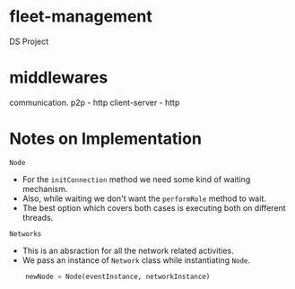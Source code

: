 # fleet-management
DS Project


# middlewares
communication.
p2p - http
client-server - http


# Notes on Implementation

`Node`

* For the `initConnection` method we need some kind of waiting mechanism.
* Also, while waiting we don't want the `performRole` method to wait.
* The best option which covers both cases is executing both on different threads.

`Networks`

* This is an absraction for all the network related activities.
* We pass an instance of `Network` class while instantiating `Node`.

```py
    newNode = Node(eventInstance, networkInstance)
```






